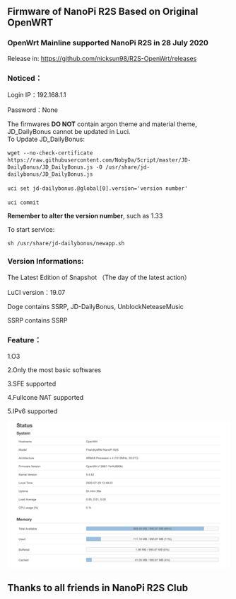 ## Firmware of NanoPi R2S Based on Original OpenWRT

### OpenWrt Mainline supported NanoPi R2S in 28 July 2020

Release in:
https://github.com/nicksun98/R2S-OpenWrt/releases

### Noticed：
Login IP：192.168.1.1 

Password：None

The firmwares __DO NOT__ contain argon theme and material theme, JD_DailyBonus cannot be updated in Luci.  
To Update JD_DailyBonus:
```
wget --no-check-certificate https://raw.githubusercontent.com/NobyDa/Script/master/JD-DailyBonus/JD_DailyBonus.js -O /usr/share/jd-dailybonus/JD_DailyBonus.js

uci set jd-dailybonus.@global[0].version='version number'

uci commit
```
__Remember to alter the version number__, such as 1.33

To start service:
```
sh /usr/share/jd-dailybonus/newapp.sh
```

### Version Informations:

The Latest Edition of Snapshot （The day of the latest action）

LuCI version：19.07

Doge contains SSRP, JD-DailyBonus, UnblockNeteaseMusic

SSRP contains SSRP

### Feature：
1.O3

2.Only the most basic softwares

3.SFE supported

4.Fullcone NAT supported

5.IPv6 supported

![](/Screenshots/newversion.jpeg)

## Thanks to all friends in NanoPi R2S Club
